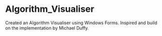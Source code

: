 # Algorithm_Visualiser
Created an Algorithm Visualiser using Windows Forms.
Inspired and build on the implementation by Michael Duffy.
